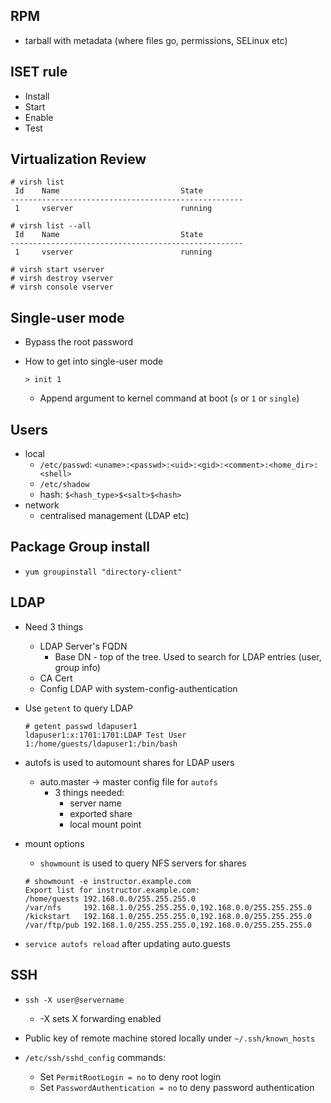 ## RPM
* tarball with metadata (where files go, permissions, SELinux etc)

## ISET rule
* Install
* Start
* Enable
* Test

## Virtualization Review

```
# virsh list
 Id    Name                           State
----------------------------------------------------
 1     vserver                        running

# virsh list --all
 Id    Name                           State
----------------------------------------------------
 1     vserver                        running

# virsh start vserver
# virsh destroy vserver
# virsh console vserver
```

## Single-user mode

* Bypass the root password
* How to get into single-user mode

    ```
    > init 1
    ```
	
  * Append argument to kernel command at boot (`s` or `1` or `single`)

## Users

* local
	* `/etc/passwd`: `<uname>:<passwd>:<uid>:<gid>:<comment>:<home_dir>:<shell>`
	* `/etc/shadow`
	* hash: `$<hash_type>$<salt>$<hash>`
* network
	* centralised management (LDAP etc)

## Package Group install

* `yum groupinstall "directory-client"`

## LDAP

* Need 3 things
	* LDAP Server's FQDN
		* Base DN - top of the tree. Used to search for LDAP entries (user, group info)
	* CA Cert
	* Config LDAP with system-config-authentication

* Use ```getent``` to query LDAP

	```
	# getent passwd ldapuser1
	ldapuser1:x:1701:1701:LDAP Test User 1:/home/guests/ldapuser1:/bin/bash
	```

* autofs is used to automount shares for LDAP users
	* auto.master -> master config file for `autofs`
		* 3 things needed:
		   * server name
		   * exported share
		   * local mount point
* mount options
	* `showmount` is used to query NFS servers for shares

	```
	# showmount -e instructor.example.com
	Export list for instructor.example.com:
	/home/guests 192.168.0.0/255.255.255.0
	/var/nfs     192.168.1.0/255.255.255.0,192.168.0.0/255.255.255.0
	/kickstart   192.168.1.0/255.255.255.0,192.168.0.0/255.255.255.0
	/var/ftp/pub 192.168.1.0/255.255.255.0,192.168.0.0/255.255.255.0
	```

* `service autofs reload` after updating auto.guests

## SSH

* `ssh -X user@servername`
	* -X sets X forwarding enabled

* Public key of remote machine stored locally under `~/.ssh/known_hosts`

* `/etc/ssh/sshd_config` commands:
	* Set `PermitRootLogin = no` to deny root login
	* Set `PasswordAuthentication = no` to deny password authentication